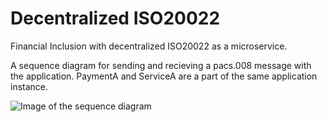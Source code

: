 # Decentralized ISO20022
Financial Inclusion with decentralized ISO20022 as a microservice.

A sequence diagram for sending and recieving a pacs.008 message with the application.
PaymentA and ServiceA are a part of the same application instance.

![Image of the sequence diagram](https://github.com/Cactu5/decentralized-ISO20022/raw/main/images/sequence-diagram-01.png)
